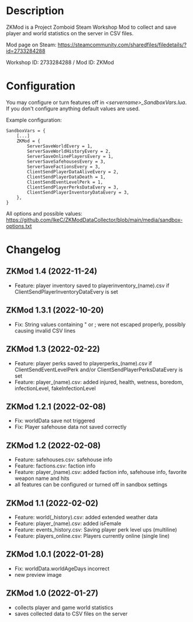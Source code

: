 # Description
ZKMod is a Project Zomboid Steam Workshop Mod to collect and save player and world statistics on the server in CSV files.

Mod page on Steam: https://steamcommunity.com/sharedfiles/filedetails/?id=2733284288

Workshop ID: 2733284288 / Mod ID: ZKMod

# Configuration
You may configure or turn features off in *\<servername\>_SandboxVars.lua*. If you don't configure anything default values are used.
  
Example configuration:
```
SandboxVars = {
    [...]
    ZKMod = {
        ServerSaveWorldEvery = 1,
        ServerSaveWorldHistoryEvery = 2,
        ServerSaveOnlinePlayersEvery = 1,
        ServerSaveSafehousesEvery = 3,
        ServerSaveFactionsEvery = 3,
        ClientSendPlayerDataAliveEvery = 2,
        ClientSendPlayerDataDeath = 1,
        ClientSendEventLevelPerk = 1,
        ClientSendPlayerPerksDataEvery = 3,
        ClientSendPlayerInventoryDataEvery = 3,
    },
}
```
All options and possible values: https://github.com/IkeC/ZKModDataCollector/blob/main/media/sandbox-options.txt


# Changelog

## ZKMod 1.4 (2022-11-24)
* Feature: player inventory saved to playerinventory_(name).csv if ClientSendPlayerInventoryDataEvery is set

## ZKMod 1.3.1 (2022-10-20)
* Fix: String values containing " or ; were not escaped properly, possibly causing invalid CSV lines

## ZKMod 1.3 (2022-02-22)
* Feature: player perks saved to playerperks_(name).csv if ClientSendEventLevelPerk and/or ClientSendPlayerPerksDataEvery is set
* Feature: player_(name).csv: added injured, health, wetness, boredom, infectionLevel, fakeInfectionLevel

## ZKMod 1.2.1 (2022-02-08)
* Fix: worldData save not triggered
* Fix: Player safehouse data not saved correctly

## ZKMod 1.2 (2022-02-08)
* Feature: safehouses.csv: safehouse info
* Feature: factions.csv: faction info
* Feature: player_(name).csv: added faction info, safehouse info, favorite weapon name and hits
* all features can be configured or turned off in sandbox settings

## ZKMod 1.1 (2022-02-02)
* Feature: world(_history).csv: added extended weather data
* Feature: player_(name).csv: added isFemale
* Feature: events_history.csv: Saving player perk level ups (multiline)
* Feature: players_online.csv: Players currently online (single line) 

## ZKMod 1.0.1 (2022-01-28)
* Fix: worldData.worldAgeDays incorrect
* new preview image

## ZKMod 1.0 (2022-01-27)
* collects player and game world statistics
* saves collected data to CSV files on the server
